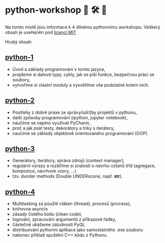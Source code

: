 # python-workshop 🐍 🛠 🛒

Na tomto místě jsou informace k 4 dílnému pythonnímu workshopu.
Veškerý obsah je uveřejněn pod [licencí MIT](LICENSE)

Hrubý obsah:
## [python-1](python-1/README.md)
- Úvod a základy programování v tomto jazyce,
- projdeme si datové typy, cykly, jak se píší funkce, bezpečnou práci se soubory,
- vytvoříme si vlastní moduly a vysvětlíme vše podstatné kolem nich.


## [python-2](python-1/README.md)
- Postřehy z dobré praxe ze správy/údržby projektů v pythonu,
- další způsoby programování (ipython, jupyter notebook),
- naučíme se naplno využívat PyCharm,
- proč a jak psát testy, dekorátory a triky s iterátory,
- naučíme se základy objektově orientovaného programování (OOP).


## [python-3](python-1/README.md)
- Generátory, iterátory, správa zdrojů (context manager),
- regulární výrazy a rozšíříme si znalosti o návrhu vztahů tříd (agregace, kompozice, návrhové vzory, ...)
- tzv. dunder methods (Double UNDERscone, např. __str__).


## [python-4](python-1/README.md)
- Multitasking za použití vláken (thread), procesů (process),
- knihovna asyncio
- zásady čistého kódu (clean code),
- logování, zpracování argumentů z příkazové řádky,
- částečně ukážeme záludnosti PyQt,
- distribuování pythonní aplikace jako samostatného .exe souboru
- nakonec příklad spuštění C++ kódu z Pythonu.


